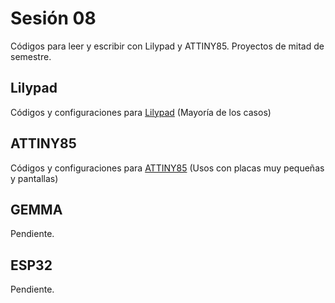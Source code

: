 # Sesión 08

Códigos para leer y escribir con Lilypad y ATTINY85. Proyectos de mitad de semestre. 

## Lilypad

Códigos y configuraciones para [Lilypad](./lilypad/README.md) (Mayoría de los casos)

## ATTINY85

Códigos y configuraciones para [ATTINY85](./attiny85/README.md) (Usos con placas muy pequeñas y pantallas)

## GEMMA 

Pendiente.

## ESP32

Pendiente. 
